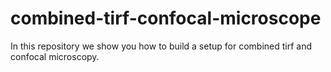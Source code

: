 # combined-tirf-confocal-microscope

In this repository we show you how to build a setup for combined tirf and confocal microscopy. 
